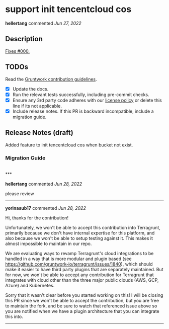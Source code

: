 # support init tencentcloud cos

**hellertang** commented *Jun 27, 2022*

<!-- Prepend '[WIP]' to the title if this PR is still a work-in-progress. Remove it when it is ready for review! -->

## Description

[Fixes #000.](https://github.com/gruntwork-io/terragrunt/issues/2165#issue-1285104836)

<!-- Description of the changes introduced by this PR. -->

## TODOs

Read the [Gruntwork contribution guidelines](https://gruntwork.notion.site/Gruntwork-Coding-Methodology-02fdcd6e4b004e818553684760bf691e).

- [x] Update the docs.
- [x] Run the relevant tests successfully, including pre-commit checks.
- [x] Ensure any 3rd party code adheres with our [license policy](https://www.notion.so/gruntwork/Gruntwork-licenses-and-open-source-usage-policy-f7dece1f780341c7b69c1763f22b1378) or delete this line if its not applicable.
- [x] Include release notes. If this PR is backward incompatible, include a migration guide.

## Release Notes (draft)

<!-- One-line description of the PR that can be included in the final release notes. -->
Added feature to init tencentcloud cos when bucket not exist.

### Migration Guide

<!-- Important: If you made any backward incompatible changes, then you must write a migration guide! -->


<br />
***


**hellertang** commented *Jun 28, 2022*

please review
***

**yorinasub17** commented *Jun 28, 2022*

Hi, thanks for the contribution!

Unfortunately, we won't be able to accept this contribution into Terragrunt, primarily because we don't have internal expertise for this platform, and also because we won't be able to setup testing against it. This makes it almost impossible to maintain in our repo.

We are evaluating ways to revamp Terragrunt's cloud integrations to be handled in a way that is more modular and plugin based (see https://github.com/gruntwork-io/terragrunt/issues/1840), which should make it easier to have third party plugins that are separately maintained. But for now, we won't be able to accept any contribution for Terragrunt that integrates with cloud other than the three major public clouds (AWS, GCP, Azure) and Kubernetes.

Sorry that it wasn't clear before you started working on this! I will be closing this PR since we won't be able to accept the contribution, but you are free to maintain the fork, and be sure to watch that referenced issue above so you are notified when we have a plugin architecture that you can integrate this into.
***

